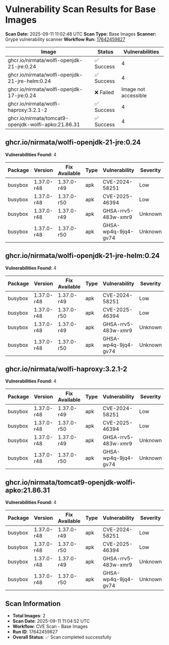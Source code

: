 # Vulnerability Scan Results for Base Images

**Scan Date:** 2025-09-11 11:02:48 UTC
**Scan Type:** Base Images
**Scanner:** Grype vulnerability scanner
**Workflow Run:** [17642459827](https://github.com/nirmata/nch-release-management/actions/runs/17642459827)

| Image | Status | Vulnerabilities |
|-------|--------|----------------|
| ghcr.io/nirmata/wolfi-openjdk-21-jre:0.24 | ✅ Success | 4 |
| ghcr.io/nirmata/wolfi-openjdk-21-jre-helm:0.24 | ✅ Success | 4 |
| ghcr.io/nirmata/wolfi-openjdk-17-jre:0.24 | ❌ Failed | Image not accessible |
| ghcr.io/nirmata/wolfi-haproxy:3.2.1-2 | ✅ Success | 4 |
| ghcr.io/nirmata/tomcat9-openjdk-wolfi-apko:21.86.31 | ✅ Success | 4 |

## ghcr.io/nirmata/wolfi-openjdk-21-jre:0.24

**Vulnerabilities Found:** 4

| Package | Version | Fix Available | Type | Vulnerability | Severity | Published Date |
|---------|---------|---------------|------|---------------|----------|----------------|
| busybox | 1.37.0-r48 | 1.37.0-r49 | apk | CVE-2024-58251 | Low | 2025-04-23 |
| busybox | 1.37.0-r48 | 1.37.0-r50 | apk | CVE-2025-46394 | Low | 2025-04-23 |
| busybox | 1.37.0-r48 | 1.37.0-r49 | apk | GHSA-rrv5-483w-xmr9 | Unknown | 2025-04-23 |
| busybox | 1.37.0-r48 | 1.37.0-r50 | apk | GHSA-wp4q-9jq4-gv74 | Unknown | 2025-04-23 |

## ghcr.io/nirmata/wolfi-openjdk-21-jre-helm:0.24

**Vulnerabilities Found:** 4

| Package | Version | Fix Available | Type | Vulnerability | Severity | Published Date |
|---------|---------|---------------|------|---------------|----------|----------------|
| busybox | 1.37.0-r48 | 1.37.0-r49 | apk | CVE-2024-58251 | Low | 2025-04-23 |
| busybox | 1.37.0-r48 | 1.37.0-r50 | apk | CVE-2025-46394 | Low | 2025-04-23 |
| busybox | 1.37.0-r48 | 1.37.0-r49 | apk | GHSA-rrv5-483w-xmr9 | Unknown | 2025-04-23 |
| busybox | 1.37.0-r48 | 1.37.0-r50 | apk | GHSA-wp4q-9jq4-gv74 | Unknown | 2025-04-23 |

## ghcr.io/nirmata/wolfi-haproxy:3.2.1-2

**Vulnerabilities Found:** 4

| Package | Version | Fix Available | Type | Vulnerability | Severity | Published Date |
|---------|---------|---------------|------|---------------|----------|----------------|
| busybox | 1.37.0-r48 | 1.37.0-r49 | apk | CVE-2024-58251 | Low | 2025-04-23 |
| busybox | 1.37.0-r48 | 1.37.0-r50 | apk | CVE-2025-46394 | Low | 2025-04-23 |
| busybox | 1.37.0-r48 | 1.37.0-r49 | apk | GHSA-rrv5-483w-xmr9 | Unknown | 2025-04-23 |
| busybox | 1.37.0-r48 | 1.37.0-r50 | apk | GHSA-wp4q-9jq4-gv74 | Unknown | 2025-04-23 |

## ghcr.io/nirmata/tomcat9-openjdk-wolfi-apko:21.86.31

**Vulnerabilities Found:** 4

| Package | Version | Fix Available | Type | Vulnerability | Severity | Published Date |
|---------|---------|---------------|------|---------------|----------|----------------|
| busybox | 1.37.0-r48 | 1.37.0-r49 | apk | CVE-2024-58251 | Low | 2025-04-23 |
| busybox | 1.37.0-r48 | 1.37.0-r50 | apk | CVE-2025-46394 | Low | 2025-04-23 |
| busybox | 1.37.0-r48 | 1.37.0-r49 | apk | GHSA-rrv5-483w-xmr9 | Unknown | 2025-04-23 |
| busybox | 1.37.0-r48 | 1.37.0-r50 | apk | GHSA-wp4q-9jq4-gv74 | Unknown | 2025-04-23 |

## Scan Information
- **Total Images**: 2
- **Scan Date**: 2025-09-11 11:04:52 UTC
- **Workflow**: CVE Scan - Base Images
- **Run ID**: 17642459827
- **Overall Status**: ✅ Scan completed successfully
